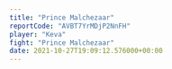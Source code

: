 ```yaml
---
title: "Prince Malchezaar"
reportCode: "AVBT7YrMDjP2NnFH"
player: "Keva"
fight: "Prince Malchezaar"
date: 2021-10-27T19:09:12.576000+00:00
---
```

